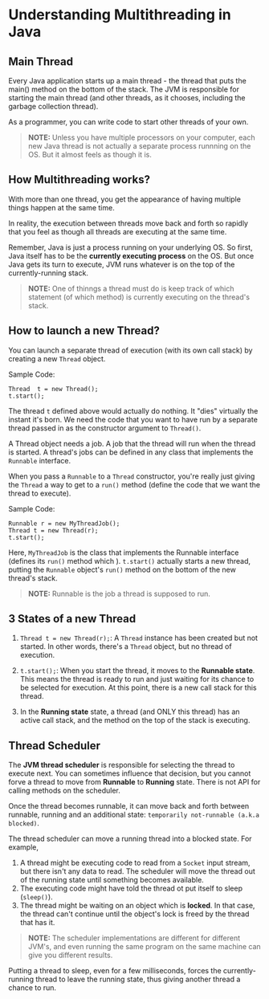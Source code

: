 # Understanding Multithreading in Java

## Main Thread

Every Java application starts up a main thread - the thread that puts the main() method on the bottom of the stack. The JVM is responsible for starting the main thread (and other threads, as it chooses, including the garbage collection thread).

As a programmer, you can write code to start other threads of your own.

> **NOTE:** Unless you have multiple processors on your computer, each new Java thread is not actually a separate process runnning on the OS. But it almost feels as though it is.

## How Multithreading works?

With more than one thread, you get the appearance of having multiple things happen at the same time.

In reality, the execution between threads move back and forth so rapidly that you feel as though all threads are executing at the same time.

Remember, Java is just a process running on your underlying OS. So first, Java itself has to be the **currently executing process** on the OS. But once Java gets its turn to execute, JVM runs whatever is on the top of the currently-running stack.

> **NOTE:** One of thinngs a thread must do is keep track of which statement (of which method) is currently executing on the thread's stack.

## How to launch a new Thread?

You can launch a separate thread of execution (with its own call stack) by creating a new `Thread` object.

Sample Code:

```
Thread  t = new Thread();
t.start();
```

The thread `t` defined above would actually do nothing. It "dies" virtually the instant it's born. We need the code that you want to have run by a separate thread passed in as the constructor argument to `Thread()`.

A Thread object needs a job. A job that the thread will run when the thread is started. A thread's jobs can be defined in any class that implements the `Runnable` interface.

When you pass a `Runnable` to a `Thread` constructor, you're really just giving the `Thread` a way to get to a `run()` method (define the code that we want the thread to execute).

Sample Code:

```
Runnable r = new MyThreadJob();
Thread t = new Thread(r);
t.start();
```

Here, `MyThreadJob` is the class that implements the Runnable interface (defines its `run()` method which ). `t.start()` actually starts a new thread, putting the `Runnable` object's `run()` method on the bottom of the new thread's stack.

> **NOTE:** Runnable is the job a thread is supposed to run.

## 3 States of a new Thread

1. `Thread t = new Thread(r);`: A `Thread` instance has been created but not started. In other words, there's a `Thread` object, but no thread of execution.

2. `t.start();`: When you start the thread, it moves to the **Runnable state**. This means the thread is ready to run and just waiting for its chance to be selected for execution. At this point, there is a new call stack for this thread.

3. In the **Running state** state, a thread (and ONLY this thread) has an active call stack, and the method on the top of the stack is executing.

## Thread Scheduler

The **JVM thread scheduler** is responsible for selecting the thread to execute next. You can sometimes influence that decision, but you cannot forve a thread to move from **Runnable** to **Running** state. There is not API for calling methods on the scheduler.

Once the thread becomes runnable, it can move back and forth between runnable, running and an additional state: `temporarily not-runnable (a.k.a blocked)`.

The thread scheduler can move a running thread into a blocked state. For example,

1. A thread might be executing code to read from a `Socket` input stream, but there isn't any data to read. The scheduler will move the thread out of the running state until something becomes available.
2. The executing code might have told the thread ot put itself to sleep (`sleep()`).
3. The thread might be waiting on an object which is **locked**. In that case, the thread can't continue until the object's lock is freed by the thread that has it.

> **NOTE:** The scheduler implementations are different for different JVM's, and even running the same program on the same machine can give you different results.

Putting a thread to sleep, even for a few milliseconds, forces the currently-running thread to leave the running state, thus giving another thread a chance to run.
